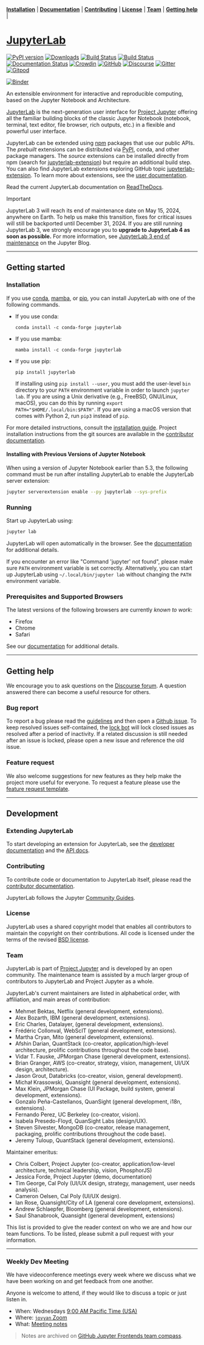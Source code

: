 **[Installation](#installation)** |
**[Documentation](https://jupyterlab.readthedocs.io)** |
**[Contributing](#contributing)** |
**[License](#license)** |
**[Team](#team)** |
**[Getting help](#getting-help)** |

# [JupyterLab](https://jupyterlab.readthedocs.io)

[![PyPI version](https://badge.fury.io/py/jupyterlab.svg)](https://badge.fury.io/py/jupyterlab)
[![Downloads](https://static.pepy.tech/badge/jupyterlab/month)](https://pepy.tech/project/jupyterlab)
[![Build Status](https://github.com/jupyterlab/jupyterlab/workflows/Linux%20Tests/badge.svg)](https://github.com/jupyterlab/jupyterlab/actions?query=branch%3Amain+workflow%3A%22Linux+Tests%22)
[![Build Status](https://github.com/jupyterlab/jupyterlab/workflows/Windows%20Tests/badge.svg)](https://github.com/jupyterlab/jupyterlab/actions?query=branch%3Amain+workflow%3A%22Windows+Tests%22)
[![Documentation Status](https://readthedocs.org/projects/jupyterlab/badge/?version=stable)](http://jupyterlab.readthedocs.io/en/stable/)
[![Crowdin](https://badges.crowdin.net/jupyterlab/localized.svg)](https://crowdin.com/project/jupyterlab)
[![GitHub](https://img.shields.io/badge/issue_tracking-github-blue.svg)](https://github.com/jupyterlab/jupyterlab/issues)
[![Discourse](https://img.shields.io/badge/help_forum-discourse-blue.svg)](https://discourse.jupyter.org/c/jupyterlab)
[![Gitter](https://img.shields.io/badge/social_chat-gitter-blue.svg)](https://gitter.im/jupyterlab/jupyterlab)
[![Gitpod](https://img.shields.io/badge/gitpod_editor-open-blue.svg)](https://gitpod.io/#https://github.com/jupyterlab/jupyterlab)

[![Binder](https://mybinder.org/badge_logo.svg)](https://mybinder.org/v2/gh/jupyterlab/jupyterlab-demo/HEAD?urlpath=lab/tree/demo)

An extensible environment for interactive and reproducible computing, based on the
Jupyter Notebook and Architecture.

[JupyterLab](http://jupyterlab.readthedocs.io/en/stable/) is the next-generation user interface for [Project Jupyter](https://jupyter.org) offering
all the familiar building blocks of the classic Jupyter Notebook (notebook,
terminal, text editor, file browser, rich outputs, etc.) in a flexible and
powerful user interface.

JupyterLab can be extended using [npm](https://www.npmjs.com/) packages
that use our public APIs. The _prebuilt_ extensions can be distributed
via [PyPI](https://pypi.org/search/?q=jupyterlab&o=-created&c=Framework+%3A%3A+Jupyter),
conda, and other package managers. The _source_ extensions can be installed
directly from npm (search for [jupyterlab-extension](https://www.npmjs.com/search?q=keywords:jupyterlab-extension)) but require an additional build step.
You can also find JupyterLab extensions exploring GitHub topic [jupyterlab-extension](https://github.com/topics/jupyterlab-extension).
To learn more about extensions, see the [user documentation](https://jupyterlab.readthedocs.io/en/latest/user/extensions.html).

Read the current JupyterLab documentation on [ReadTheDocs](http://jupyterlab.readthedocs.io/en/stable/).

> [!IMPORTANT]
> JupyterLab 3 will reach its end of maintenance date on May 15, 2024, anywhere on Earth. To help us make this transition, fixes for critical issues will still be backported until December 31, 2024. If you are still running JupyterLab 3, we strongly encourage you to **upgrade to JupyterLab 4 as soon as possible.** For more information, see [JupyterLab 3 end of maintenance](https://blog.jupyter.org/jupyterlab-3-end-of-maintenance-879778927db2) on the Jupyter Blog.

---

## Getting started

### Installation

If you use [conda](https://docs.conda.io/en/latest/), [mamba](https://mamba.readthedocs.io/en/latest/), or [pip](https://docs.python.org/3/installing/index.html), you can install JupyterLab with one of the following commands.

- If you use conda:
  ```shell
  conda install -c conda-forge jupyterlab
  ```
- If you use mamba:
  ```shell
  mamba install -c conda-forge jupyterlab
  ```
- If you use pip:
  ```shell
  pip install jupyterlab
  ```
  If installing using `pip install --user`, you must add the user-level `bin` directory to your `PATH` environment variable in order to launch `jupyter lab`. If you are using a Unix derivative (e.g., FreeBSD, GNU/Linux, macOS), you can do this by running `export PATH="$HOME/.local/bin:$PATH"`. If you are using a macOS version that comes with Python 2, run `pip3` instead of `pip`.

For more detailed instructions, consult the [installation guide](http://jupyterlab.readthedocs.io/en/latest/getting_started/installation.html). Project installation instructions from the git sources are available in the [contributor documentation](CONTRIBUTING.md).

#### Installing with Previous Versions of Jupyter Notebook

When using a version of Jupyter Notebook earlier than 5.3, the following command must be run after installing JupyterLab to enable the JupyterLab server extension:

```bash
jupyter serverextension enable --py jupyterlab --sys-prefix
```

### Running

Start up JupyterLab using:

```bash
jupyter lab
```

JupyterLab will open automatically in the browser. See the [documentation](http://jupyterlab.readthedocs.io/en/latest/getting_started/starting.html) for additional details.

If you encounter an error like "Command 'jupyter' not found", please make sure `PATH` environment variable is set correctly. Alternatively, you can start up JupyterLab using `~/.local/bin/jupyter lab` without changing the `PATH` environment variable.

### Prerequisites and Supported Browsers

The latest versions of the following browsers are currently _known to work_:

- Firefox
- Chrome
- Safari

See our [documentation](http://jupyterlab.readthedocs.io/en/latest/getting_started/installation.html) for additional details.

---

## Getting help

We encourage you to ask questions on the [Discourse forum](https://discourse.jupyter.org/c/jupyterlab). A question answered there can become a useful resource for others.

### Bug report

To report a bug please read the [guidelines](https://jupyterlab.readthedocs.io/en/latest/getting_started/issue.html) and then open a [Github issue](https://github.com/jupyterlab/jupyterlab/issues/new?labels=bug%2C+status%3ANeeds+Triage&template=bug_report.md). To keep resolved issues self-contained, the [lock bot](https://github.com/apps/lock) will lock closed issues as resolved after a period of inactivity. If a related discussion is still needed after an issue is locked, please open a new issue and reference the old issue.

### Feature request

We also welcome suggestions for new features as they help make the project more useful for everyone. To request a feature please use the [feature request template](https://github.com/jupyterlab/jupyterlab/issues/new?labels=enhancement%2C+status%3ANeeds+Triage&template=feature_request.md).

---

## Development

### Extending JupyterLab

To start developing an extension for JupyterLab, see the [developer documentation](https://jupyterlab.readthedocs.io/en/latest/extension/extension_dev.html) and the [API docs](https://jupyterlab.readthedocs.io/en/latest/api/).

### Contributing

To contribute code or documentation to JupyterLab itself, please read the [contributor documentation](https://jupyterlab.readthedocs.io/en/latest/developer/contributing.html).

JupyterLab follows the Jupyter [Community Guides](https://jupyter.readthedocs.io/en/latest/community/content-community.html).

### License

JupyterLab uses a shared copyright model that enables all contributors to maintain the
copyright on their contributions. All code is licensed under the terms of the revised [BSD license](https://github.com/jupyterlab/jupyterlab/blob/main/LICENSE).

### Team

JupyterLab is part of [Project Jupyter](https://jupyter.org/) and is developed by an open community. The maintenance team is assisted by a much larger group of contributors to JupyterLab and Project Jupyter as a whole.

JupyterLab's current maintainers are listed in alphabetical order, with affiliation, and main areas of contribution:

- Mehmet Bektas, Netflix (general development, extensions).
- Alex Bozarth, IBM (general development, extensions).
- Eric Charles, Datalayer, (general development, extensions).
- Frédéric Collonval, WebScIT (general development, extensions).
- Martha Cryan, Mito (general development, extensions).
- Afshin Darian, QuantStack (co-creator, application/high-level architecture,
  prolific contributions throughout the code base).
- Vidar T. Fauske, JPMorgan Chase (general development, extensions).
- Brian Granger, AWS (co-creator, strategy, vision, management, UI/UX design,
  architecture).
- Jason Grout, Databricks (co-creator, vision, general development).
- Michał Krassowski, Quansight (general development, extensions).
- Max Klein, JPMorgan Chase (UI Package, build system, general development, extensions).
- Gonzalo Peña-Castellanos, QuanSight (general development, i18n, extensions).
- Fernando Perez, UC Berkeley (co-creator, vision).
- Isabela Presedo-Floyd, QuanSight Labs (design/UX).
- Steven Silvester, MongoDB (co-creator, release management, packaging,
  prolific contributions throughout the code base).
- Jeremy Tuloup, QuantStack (general development, extensions).

Maintainer emeritus:

- Chris Colbert, Project Jupyter (co-creator, application/low-level architecture,
  technical leadership, vision, PhosphorJS)
- Jessica Forde, Project Jupyter (demo, documentation)
- Tim George, Cal Poly (UI/UX design, strategy, management, user needs analysis).
- Cameron Oelsen, Cal Poly (UI/UX design).
- Ian Rose, Quansight/City of LA (general core development, extensions).
- Andrew Schlaepfer, Bloomberg (general development, extensions).
- Saul Shanabrook, Quansight (general development, extensions)

This list is provided to give the reader context on who we are and how our team functions.
To be listed, please submit a pull request with your information.

---

### Weekly Dev Meeting

We have videoconference meetings every week where we discuss what we have been working on and get feedback from one another.

Anyone is welcome to attend, if they would like to discuss a topic or just listen in.

- When: Wednesdays [9:00 AM Pacific Time (USA)](https://www.thetimezoneconverter.com/?t=9%3A00%20am&tz=San%20Francisco&)
- Where: [`jovyan` Zoom](https://zoom.us/my/jovyan?pwd=c0JZTHlNdS9Sek9vdzR3aTJ4SzFTQT09)
- What: [Meeting notes](https://hackmd.io/Y7fBMQPSQ1C08SDGI-fwtg?both)

> Notes are archived on [GitHub Jupyter Frontends team compass](https://github.com/jupyterlab/frontends-team-compass/issues).
